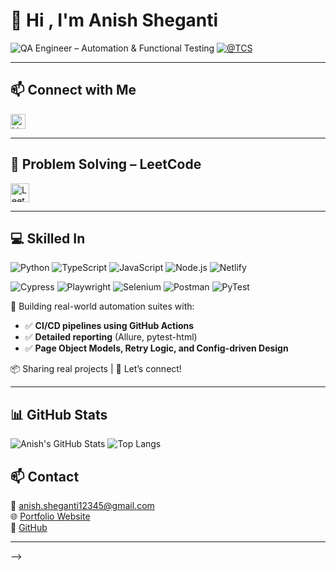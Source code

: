 

# 👋 Hi , I'm Anish Sheganti

![QA Engineer – Automation & Functional Testing](https://img.shields.io/badge/QA%20Engineer–Automation%20%26%20Functional%20Testing-6f42c1?logo=testing-library&logoColor=white)
[![@TCS](https://img.shields.io/badge/@TCS-blue)](https://www.TCS.com/)

---

## 📫 Connect with Me

<a href="https://www.linkedin.com/in/anishsheganti" target="_blank">
  <img src="https://cdn.jsdelivr.net/gh/devicons/devicon/icons/linkedin/linkedin-original.svg" alt="LinkedIn" width="24" height="24"/>
</a>

---

## 🧠 Problem Solving – LeetCode

<a href="https://leetcode.com/u/Anish_2000/" target="_blank">
  <img src="https://upload.wikimedia.org/wikipedia/commons/1/19/LeetCode_logo_black.png" alt="LeetCode" width="30" />
</a>

---

## 💻 Skilled In

![Python](https://img.shields.io/badge/Python-3.11-blue?logo=python)
![TypeScript](https://img.shields.io/badge/TypeScript-5.4-blue?logo=typescript)
![JavaScript](https://img.shields.io/badge/JavaScript-ES6-yellow?logo=javascript)
![Node.js](https://img.shields.io/badge/Node.js-20.x-green?logo=node.js)
![Netlify](https://img.shields.io/badge/Netlify-Deployed-success?logo=netlify)

![Cypress](https://img.shields.io/badge/Cypress-13.7.0-brightgreen?logo=cypress)
![Playwright](https://img.shields.io/badge/Playwright-1.43.1-blue?logo=playwright)
![Selenium](https://img.shields.io/badge/Selenium-4.20.0-brightgreen?logo=selenium)
![Postman](https://img.shields.io/badge/Postman-10.21-orange?logo=postman)
![PyTest](https://img.shields.io/badge/PyTest-8.1.1-yellow?logo=pytest)

🧰 Building real-world automation suites with:
- ✅ **CI/CD pipelines using GitHub Actions**
- ✅ **Detailed reporting** (Allure, pytest-html)
- ✅ **Page Object Models, Retry Logic, and Config-driven Design**

📦 Sharing real projects | 🤝 Let’s connect!

---

## 📊 GitHub Stats

![Anish's GitHub Stats](https://github-readme-stats.vercel.app/api?username=anish-sheganti&show_icons=true&theme=radical)
![Top Langs](https://github-readme-stats.vercel.app/api/top-langs/?username=anish-sheganti&layout=compact&theme=radical)



## 📫 Contact
📧 anish.sheganti12345@gmail.com  
🌐 [Portfolio Website](https://anish-sheganti.netlify.app)  
🔗 [GitHub](https://github.com/anish-sheganti)

---


-->
